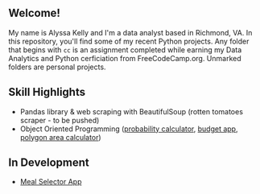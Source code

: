## Welcome!
My name is Alyssa Kelly and I'm a data analyst based in Richmond, VA. In this repository, you'll find some of my recent Python projects. Any folder that begins with `cc` is an assignment completed while earning my Data Analytics and Python cerficiation from FreeCodeCamp.org. Unmarked folders are personal projects.

## Skill Highlights
* Pandas library & web scraping with BeautifulSoup (rotten tomatoes scraper - to be pushed)
* Object Oriented Programming ([probability calculator](https://github.com/alyssakellydata/portfolio/tree/main/cc_probability_calculator), [budget app](https://github.com/alyssakellydata/portfolio/tree/main/cc_budget_app), [polygon area calculator](https://github.com/alyssakellydata/portfolio/tree/main/cc_polygon_area_calculator))


## In Development
* [Meal Selector App](https://github.com/alyssakellydata/portfolio/tree/main/meal_selector)
